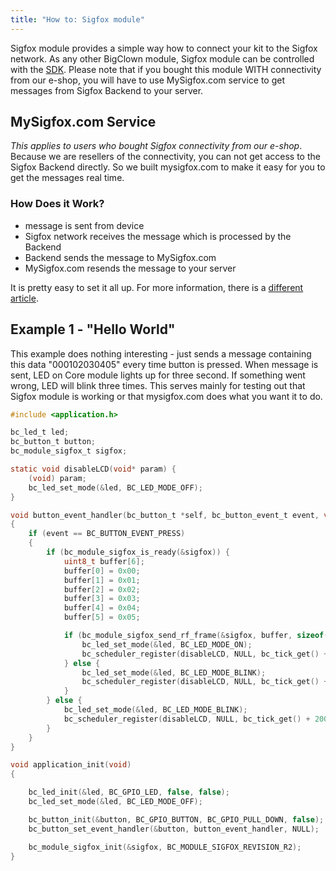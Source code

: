 ```yaml
---
title: "How to: Sigfox module"
---
```


Sigfox module provides a simple way how to connect your kit to the Sigfox network. As any other BigClown module, Sigfox module can be controlled with the [SDK](https://sdk.bigclown.com/group__bc__module__sigfox.html). Please note that if you bought this module WITH connectivity from our e-shop, you will have to use MySigfox.com service to get messages from Sigfox Backend to your server.

## MySigfox.com Service
*This applies to users who bought Sigfox connectivity from our e-shop*. Because we are resellers of the connectivity, you can not get access to the Sigfox Backend directly. So we built mysigfox.com to make it easy for you to get the messages real time.

### How Does it Work?
- message is sent from device
- Sigfox network receives the message which is processed by the Backend
- Backend sends the message to MySigfox.com
- MySigfox.com resends the message to your server

It is pretty easy to set it all up. For more information, there is a [different article](../../tutorials/mysigfox-com-service/).


## Example 1 - "Hello World"
This example does nothing interesting - just sends a message containing this data "000102030405" every time button is pressed. When message is sent, LED on Core module lights up for three second. If something went wrong, LED will blink three times. This serves mainly for testing out that Sigfox module is working or that mysigfox.com does what you want it to do.

```c
#include <application.h>

bc_led_t led;
bc_button_t button;
bc_module_sigfox_t sigfox;

static void disableLCD(void* param) {
    (void) param;
    bc_led_set_mode(&led, BC_LED_MODE_OFF);
}

void button_event_handler(bc_button_t *self, bc_button_event_t event, void *event_param)
{
    if (event == BC_BUTTON_EVENT_PRESS)
    {
        if (bc_module_sigfox_is_ready(&sigfox)) {
            uint8_t buffer[6];
            buffer[0] = 0x00;
            buffer[1] = 0x01;
            buffer[2] = 0x02;
            buffer[3] = 0x03;
            buffer[4] = 0x04;
            buffer[5] = 0x05;

            if (bc_module_sigfox_send_rf_frame(&sigfox, buffer, sizeof(buffer))) {
                bc_led_set_mode(&led, BC_LED_MODE_ON);
                bc_scheduler_register(disableLCD, NULL, bc_tick_get() + 3000);
            } else {
                bc_led_set_mode(&led, BC_LED_MODE_BLINK);
                bc_scheduler_register(disableLCD, NULL, bc_tick_get() + 2000);
            }
        } else {
            bc_led_set_mode(&led, BC_LED_MODE_BLINK);
            bc_scheduler_register(disableLCD, NULL, bc_tick_get() + 2000);
        }
    }
}

void application_init(void)
{

    bc_led_init(&led, BC_GPIO_LED, false, false);
    bc_led_set_mode(&led, BC_LED_MODE_OFF);

    bc_button_init(&button, BC_GPIO_BUTTON, BC_GPIO_PULL_DOWN, false);
    bc_button_set_event_handler(&button, button_event_handler, NULL);

    bc_module_sigfox_init(&sigfox, BC_MODULE_SIGFOX_REVISION_R2);
}

```